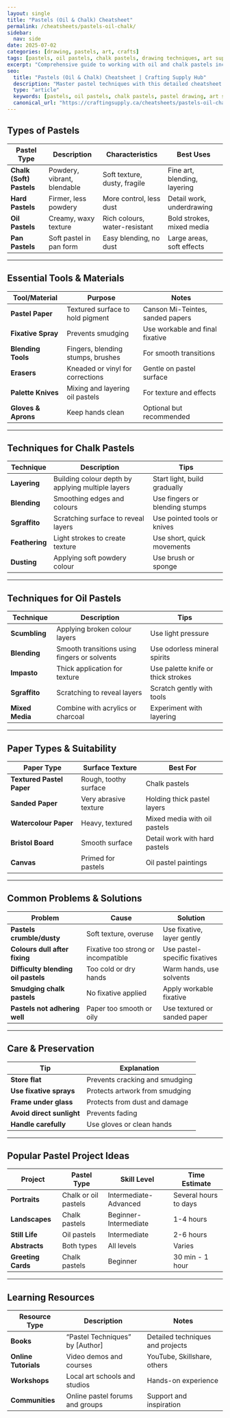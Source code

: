 ```yaml
---
layout: single
title: "Pastels (Oil & Chalk) Cheatsheet"
permalink: /cheatsheets/pastels-oil-chalk/
sidebar:
  nav: side
date: 2025-07-02
categories: [drawing, pastels, art, crafts]
tags: [pastels, oil pastels, chalk pastels, drawing techniques, art supplies]
excerpt: "Comprehensive guide to working with oil and chalk pastels including tools, techniques, paper types, and troubleshooting tips for artists."
seo:
  title: "Pastels (Oil & Chalk) Cheatsheet | Crafting Supply Hub"
  description: "Master pastel techniques with this detailed cheatsheet covering oil and chalk pastels, materials, blending, and care tips for artists at all levels."
  type: "article"
  keywords: [pastels, oil pastels, chalk pastels, pastel drawing, art supplies]
  canonical_url: "https://craftingsupply.ca/cheatsheets/pastels-oil-chalk/"
---
```


## Types of Pastels

| Pastel Type         | Description                        | Characteristics                  | Best Uses                     |
|---------------------|----------------------------------|---------------------------------|-------------------------------|
| **Chalk (Soft) Pastels** | Powdery, vibrant, blendable       | Soft texture, dusty, fragile     | Fine art, blending, layering  |
| **Hard Pastels**      | Firmer, less powdery               | More control, less dust          | Detail work, underdrawing      |
| **Oil Pastels**       | Creamy, waxy texture               | Rich colours, water-resistant     | Bold strokes, mixed media      |
| **Pan Pastels**       | Soft pastel in pan form            | Easy blending, no dust           | Large areas, soft effects      |

---

## Essential Tools & Materials

| Tool/Material        | Purpose                          | Notes                           |
|----------------------|---------------------------------|---------------------------------|
| **Pastel Paper**      | Textured surface to hold pigment | Canson Mi-Teintes, sanded papers|
| **Fixative Spray**    | Prevents smudging                | Use workable and final fixative |
| **Blending Tools**    | Fingers, blending stumps, brushes | For smooth transitions          |
| **Erasers**           | Kneaded or vinyl for corrections | Gentle on pastel surface        |
| **Palette Knives**    | Mixing and layering oil pastels  | For texture and effects         |
| **Gloves & Aprons**   | Keep hands clean                 | Optional but recommended        |

---

## Techniques for Chalk Pastels

| Technique            | Description                    | Tips                           |
|----------------------|--------------------------------|--------------------------------|
| **Layering**          | Building colour depth by applying multiple layers | Start light, build gradually   |
| **Blending**          | Smoothing edges and colours     | Use fingers or blending stumps  |
| **Sgraffito**         | Scratching surface to reveal layers | Use pointed tools or knives    |
| **Feathering**        | Light strokes to create texture | Use short, quick movements     |
| **Dusting**           | Applying soft powdery colour    | Use brush or sponge            |

---

## Techniques for Oil Pastels

| Technique            | Description                    | Tips                           |
|----------------------|--------------------------------|--------------------------------|
| **Scumbling**         | Applying broken colour layers   | Use light pressure             |
| **Blending**          | Smooth transitions using fingers or solvents | Use odorless mineral spirits   |
| **Impasto**           | Thick application for texture  | Use palette knife or thick strokes|
| **Sgraffito**         | Scratching to reveal layers    | Scratch gently with tools      |
| **Mixed Media**       | Combine with acrylics or charcoal | Experiment with layering       |

---

## Paper Types & Suitability

| Paper Type           | Surface Texture               | Best For                     |
|----------------------|-------------------------------|------------------------------|
| **Textured Pastel Paper** | Rough, toothy surface          | Chalk pastels                |
| **Sanded Paper**       | Very abrasive texture          | Holding thick pastel layers  |
| **Watercolour Paper**   | Heavy, textured                | Mixed media with oil pastels |
| **Bristol Board**      | Smooth surface                 | Detail work with hard pastels|
| **Canvas**             | Primed for pastels             | Oil pastel paintings         |

---

## Common Problems & Solutions

| Problem              | Cause                         | Solution                      |
|----------------------|-------------------------------|-------------------------------|
| **Pastels crumble/dusty** | Soft texture, overuse          | Use fixative, layer gently    |
| **Colours dull after fixing** | Fixative too strong or incompatible | Use pastel-specific fixatives |
| **Difficulty blending oil pastels** | Too cold or dry hands          | Warm hands, use solvents      |
| **Smudging chalk pastels** | No fixative applied             | Apply workable fixative       |
| **Pastels not adhering well** | Paper too smooth or oily         | Use textured or sanded paper  |

---

## Care & Preservation

| Tip                   | Explanation                    |
|-----------------------|--------------------------------|
| **Store flat**          | Prevents cracking and smudging |
| **Use fixative sprays** | Protects artwork from smudging |
| **Frame under glass**   | Protects from dust and damage   |
| **Avoid direct sunlight** | Prevents fading               |
| **Handle carefully**    | Use gloves or clean hands       |

---

## Popular Pastel Project Ideas

| Project               | Pastel Type                   | Skill Level       | Time Estimate         |
|-----------------------|-------------------------------|-------------------|-----------------------|
| **Portraits**          | Chalk or oil pastels           | Intermediate-Advanced | Several hours to days  |
| **Landscapes**         | Chalk pastels                  | Beginner-Intermediate | 1-4 hours             |
| **Still Life**         | Oil pastels                   | Intermediate       | 2-6 hours             |
| **Abstracts**          | Both types                    | All levels         | Varies                |
| **Greeting Cards**     | Chalk pastels                 | Beginner           | 30 min - 1 hour       |

---

## Learning Resources

| Resource Type          | Description                   | Notes                          |
|------------------------|-------------------------------|-------------------------------|
| **Books**               | “Pastel Techniques” by [Author] | Detailed techniques and projects |
| **Online Tutorials**    | Video demos and courses        | YouTube, Skillshare, others    |
| **Workshops**           | Local art schools and studios  | Hands-on experience            |
| **Communities**         | Online pastel forums and groups| Support and inspiration        |
